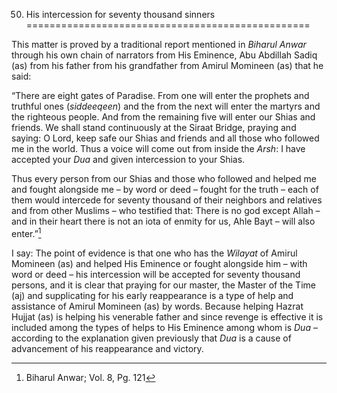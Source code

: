 50. His intercession for seventy thousand sinners
=================================================

This matter is proved by a traditional report mentioned in *Biharul
Anwar* through his own chain of narrators from His Eminence, Abu
Abdillah Sadiq (as) from his father from his grandfather from Amirul
Momineen (as) that he said:

“There are eight gates of Paradise. From one will enter the prophets and
truthful ones (*siddeeqeen*) and the from the next will enter the
martyrs and the righteous people. And from the remaining five will enter
our Shias and friends. We shall stand continuously at the Siraat Bridge,
praying and saying: O Lord, keep safe our Shias and friends and all
those who followed me in the world. Thus a voice will come out from
inside the *Arsh*: I have accepted your *Dua* and given intercession to
your Shias.

Thus every person from our Shias and those who followed and helped me
and fought alongside me – by word or deed – fought for the truth – each
of them would intercede for seventy thousand of their neighbors and
relatives and from other Muslims – who testified that: There is no god
except Allah – and in their heart there is not an iota of enmity for us,
Ahle Bayt – will also enter.”[^1]

I say: The point of evidence is that one who has the *Wilayat* of Amirul
Momineen (as) and helped His Eminence or fought alongside him – with
word or deed – his intercession will be accepted for seventy thousand
persons, and it is clear that praying for our master, the Master of the
Time (aj) and supplicating for his early reappearance is a type of help
and assistance of Amirul Momineen (as) by words. Because helping Hazrat
Hujjat (as) is helping his venerable father and since revenge is
effective it is included among the types of helps to His Eminence among
whom is *Dua* – according to the explanation given previously that *Dua*
is a cause of advancement of his reappearance and victory.

[^1]: Biharul Anwar; Vol. 8, Pg. 121


